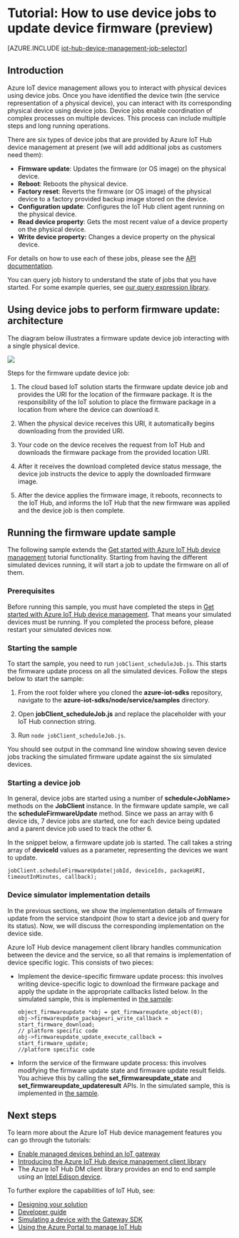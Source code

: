 <properties
	pageTitle="IoT Hub device management device jobs | Microsoft Azure"
	description="Azure IoT Hub for device management tutorial describing how to use device jobs to perform operations such as remote firmware update."
	services="iot-hub"
	documentationCenter=".net"
	authors="juanjperez"
	manager="timlt"
	editor=""/>

<tags
 ms.service="iot-hub"
 ms.devlang="dotnet"
 ms.topic="article"
 ms.tgt_pltfrm="na"
 ms.workload="na"
 ms.date="04/29/2016"
 ms.author="juanpere"/>

# Tutorial: How to use device jobs to update device firmware (preview)

[AZURE.INCLUDE [iot-hub-device-management-job-selector](../../includes/iot-hub-device-management-jobs-selector.md)]

## Introduction
Azure IoT device management allows you to interact with physical devices using device jobs. Once you have identified the device twin (the service representation of a physical device), you can interact with its corresponding physical device using device jobs. Device jobs enable coordination of complex processes on multiple devices. This process can include multiple steps and long running operations.

There are six types of device jobs that are provided by Azure IoT Hub device management at present (we will add additional jobs as customers need them):

- **Firmware update**: Updates the firmware (or OS image) on the physical device.
- **Reboot**: Reboots the physical device.
- **Factory reset**: Reverts the firmware (or OS image) of the physical device to a factory provided backup image stored on the device.
- **Configuration update**: Configures the IoT Hub client agent running on the physical device.
- **Read device property**: Gets the most recent value of a device property on the physical device.
- **Write device property:** Changes a device property on the physical device.

For details on how to use each of these jobs, please see the [API documentation][lnk-apidocs].

You can query job history to understand the state of jobs that you have started. For some example queries, see [our query expression library][lnk-query-samples].

## Using device jobs to perform firmware update: architecture

The diagram below illustrates a firmware update device job interacting with a single physical device.

![][img-architecture]

Steps for the firmware update device job:

1.  The cloud based IoT solution starts the firmware update device job and provides the URI for the location of the firmware package. It is the responsibility of the IoT solution to place the firmware package in a location from where the device can download it.

2.  When the physical device receives this URI, it automatically begins downloading from the provided URI.

3.  Your code on the device receives the request from IoT Hub and downloads the firmware package from the provided location URI.

4.  After it receives the download completed device status message, the device job instructs the device to apply the downloaded firmware image.

5.  After the device applies the firmware image, it reboots, reconnects to the IoT Hub, and informs the IoT Hub that the new firmware was applied and the device job is then complete.

## Running the firmware update sample

The following sample extends the [Get started with Azure IoT Hub device management][lnk-get-started] tutorial functionality. Starting from having the different simulated devices running, it will start a job to update the firmware on all of them.

### Prerequisites 

Before running this sample, you must have completed the steps in [Get started with Azure IoT Hub device management][lnk-get-started]. That means your simulated devices must be running. If you completed the process before, please restart your simulated devices now.

### Starting the sample

To start the sample, you need to run `jobClient_scheduleJob.js`. This starts the firmware update process on all the simulated devices. Follow the steps below to start the sample:

1.  From the root folder where you cloned the **azure-iot-sdks** repository, navigate to the **azure-iot-sdks/node/service/samples** directory.  

2.  Open **jobClient_scheduleJob.js** and replace the placeholder with your IoT Hub connection string.

4.  Run `node jobClient_scheduleJob.js`.

You should see output in the command line window showing seven device jobs tracking the simulated firmware update against the six simulated devices.

### Starting a device job

In general, device jobs are started using a number of **schedule&lt;JobName&gt;** methods on the **JobClient** instance. In the firmware update sample, we call the **scheduleFirmwareUpdate** method. Since we pass an array with 6 device ids, 7 device jobs are started, one for each device being updated and a parent device job used to track the other 6.

In the snippet below, a firmware update job is started. The call takes a string array of **deviceId** values as a parameter, representing the devices we want to update.

```
jobClient.scheduleFirmwareUpdate(jobId, deviceIds, packageURI, timeoutInMinutes, callback);
```

### Device simulator implementation details

In the previous sections, we show the implementation details of firmware update from the service standpoint (how to start a device job and query for its status). Now, we will discuss the corresponding implementation on the device side.

Azure IoT Hub device management client library handles communication between the device and the service, so all that remains is implementation of device specific logic. This consists of two pieces:

- Implement the device-specific firmware update process: this involves writing device-specific logic to download the firmware package and apply the update in the appropriate callbacks listed below. In the simulated sample, this is implemented in [the sample][lnk-github-firmware]:

  ```
  object_firmwareupdate *obj = get_firmwareupdate_object(0);
  obj->firmwareupdate_packageuri_write_callback = start_firmware_download;
  // platform specific code
  obj->firmwareupdate_update_execute_callback = start_firmware_update;
  //platform specific code
  ```

- Inform the service of the firmware update process: this involves modifying the firmware update state and firmware update result fields. You achieve this by calling the **set\_firmwareupdate\_state** and **set\_firmwareupdate\_updateresult** APIs. In the simulated sample, this is implemented in [the sample][lnk-github-firmware].

## Next steps

To learn more about the Azure IoT Hub device management features you can go through the tutorials:

- [Enable managed devices behind an IoT gateway][lnk-dm-gateway]
- [Introducing the Azure IoT Hub device management client library][lnk-library-c]
- The Azure IoT Hub DM client library provides an end to end sample using an [Intel Edison device][lnk-edison].

To further explore the capabilities of IoT Hub, see:

- [Designing your solution][lnk-design]
- [Developer guide][lnk-devguide]
- [Simulating a device with the Gateway SDK][lnk-gateway]
- [Using the Azure Portal to manage IoT Hub][lnk-portal]

<!-- Images and links -->

[img-architecture]: media/iot-hub-device-management-device-jobs/image1.png
[img-output1]: media/iot-hub-device-management-device-jobs/image2.png
[img-output2]: media/iot-hub-device-management-device-jobs/image3.png
[img-properties]: media/iot-hub-device-management-device-jobs/image4.png

[lnk-apidocs]: iot-hub-sdks-summary.md
[lnk-twin-tutorial]: iot-hub-device-management-device-twin.md
[lnk-tutorial-queries]: iot-hub-device-management-device-query.md
[lnk-edison]: https://github.com/Azure/azure-iot-sdks/tree/dmpreview/c/iotdm_client/samples/iotdm_edison_sample
[lnk-get-started]: iot-hub-device-management-get-started.md
[lnk-github-firmware]: https://github.com/Azure/azure-iot-sdks/blob/dmpreview/c/iotdm_client/samples/iotdm_simple_sample/iotdm_simple_sample.c
[lnk-query-samples]: https://github.com/Azure/azure-iot-sdks/blob/dmpreview/doc/get_started/dm_queries/query-samples.md

[lnk-dm-gateway]: iot-hub-gateway-device-management.md
[lnk-library-c]: iot-hub-device-management-library.md

[lnk-design]: iot-hub-guidance.md
[lnk-devguide]: iot-hub-devguide.md
[lnk-gateway]: iot-hub-linux-gateway-sdk-simulated-device.md
[lnk-portal]: iot-hub-manage-through-portal.md